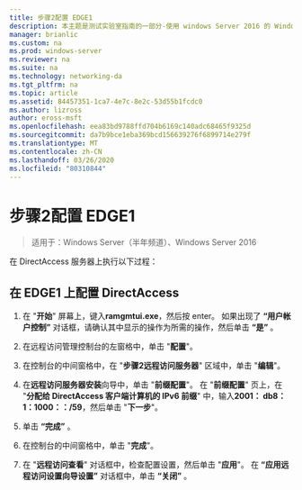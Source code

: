 ```yaml
---
title: 步骤2配置 EDGE1
description: 本主题是测试实验室指南的一部分-使用 windows Server 2016 的 Windows NLB 在群集中演示 DirectAccess
manager: brianlic
ms.custom: na
ms.prod: windows-server
ms.reviewer: na
ms.suite: na
ms.technology: networking-da
ms.tgt_pltfrm: na
ms.topic: article
ms.assetid: 84457351-1ca7-4e7c-8e2c-53d55b1fcdc0
ms.author: lizross
author: eross-msft
ms.openlocfilehash: eea83bd9788ffd704b6169c140adc68465f9325d
ms.sourcegitcommit: da7b9bce1eba369bcd156639276f6899714e279f
ms.translationtype: MT
ms.contentlocale: zh-CN
ms.lasthandoff: 03/26/2020
ms.locfileid: "80310844"
---
```

# <a name="step-2-configure-edge1"></a>步骤2配置 EDGE1

>适用于：Windows Server（半年频道）、Windows Server 2016

在 DirectAccess 服务器上执行以下过程：

## <a name="to-configure-directaccess-on-edge1"></a>在 EDGE1 上配置 DirectAccess
  
1.  在 "**开始**" 屏幕上，键入**ramgmtui.exe**，然后按 enter。 如果出现了 **“用户帐户控制”** 对话框，请确认其中显示的操作为所需的操作，然后单击 **“是”** 。  
  
2.  在远程访问管理控制台的左窗格中，单击 "**配置**"。  
  
3.  在控制台的中间窗格中，在 "**步骤2远程访问服务器**" 区域中，单击 "**编辑**"。  
  
4.  在**远程访问服务器安装**向导中，单击 "**前缀配置**"。 在 "**前缀配置**" 页上，在 "**分配给 DirectAccess 客户端计算机的 IPv6 前缀**" 中，输入**2001： db8：1：1000：：/59**，然后单击 "**下一步**"。  
  
5.  单击 **“完成”** 。  
  
6.  在控制台的中间窗格中，单击 "**完成**"。  
  
7.  在 "**远程访问查看**" 对话框中，检查配置设置，然后单击 "**应用**"。 在 **“应用远程访问设置向导设置”** 对话框中，单击 **“关闭”** 。
